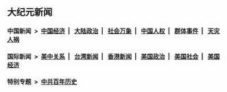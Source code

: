 ## 大纪元新闻

#### 中国新闻 &nbsp;>&nbsp; [中国经济](indexes/ncid283/README.md?02100845) &nbsp;| &nbsp; [大陆政治](indexes/ncid277/README.md?02100845) &nbsp;| &nbsp; [社会万象](indexes/ncid282/README.md?02100845) &nbsp;| &nbsp; [中国人权](indexes/ncid278/README.md?02100845) &nbsp;| &nbsp; [群体事件](indexes/ncid279/README.md?02100845) &nbsp;| &nbsp; [天灾人祸](indexes/ncid280/README.md?02100845)

#### 国际新闻 &nbsp;>&nbsp; [美中关系](indexes/nf1412576/README.md?02100845) &nbsp;| &nbsp; [台湾新闻](indexes/ncid1349361/README.md?02100845) &nbsp;| &nbsp; [香港新闻](indexes/ncid1349362/README.md?02100845) &nbsp;| &nbsp; [美国政治](indexes/ncid1078159/README.md?02100845) &nbsp;| &nbsp; [美国社会](indexes/ncid1078160/README.md?02100845) &nbsp;| &nbsp; [美国经济](indexes/ncid1078158/README.md?02100845)

#### 特别专题 &nbsp;>&nbsp; [中共百年历史](https://github.com/epoch-news/epoch-special/blob/master/README.md?02100845)  
